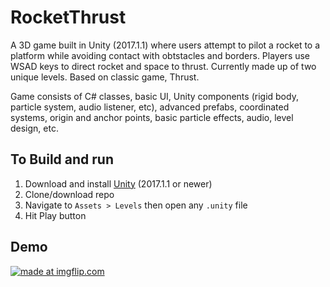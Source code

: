 # RocketThrust
A 3D game built in Unity (2017.1.1) where users attempt to pilot a rocket to a platform while avoiding contact with obtstacles and borders. Players use WSAD keys to direct rocket and space to thrust. Currently made up of two unique levels. Based on classic game, Thrust.

Game consists of C# classes, basic UI, Unity components (rigid body, particle system, audio listener, etc), advanced prefabs, coordinated systems, origin and anchor points, basic particle effects, audio, level design, etc.

## To Build and run

1. Download and install [Unity](https://unity3d.com/get-unity/download/archive?_ga=2.143266357.1615942277.1556738966-578585574.1553552858) (2017.1.1 or newer)
2. Clone/download repo
3. Navigate to `Assets > Levels` then open any `.unity` file
4. Hit Play button 

## Demo
<a href="https://imgflip.com/gif/3061hh"><img src="https://i.imgflip.com/3061hh.gif" title="made at imgflip.com"/></a>
